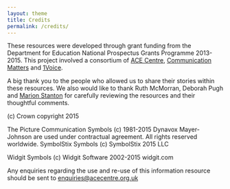 ```yaml
---
layout: theme
title: Credits
permalink: /credits/
---
```


These resources were developed through grant funding from the Department for Education National Prospectus Grants Programme 2013-2015.  This project involved a consortium of [ACE Centre](http://acecentre.org.uk), [Communication Matters](http://www.communicationmatters.org.uk) and [1Voice](http://www.1voice.info).

A big thank you to the people who allowed us to share their stories within these resources.  We also would like to thank Ruth McMorran, Deborah Pugh and [Marion Stanton](http://candleaac.com) for carefully reviewing the resources and their thoughtful comments.  

(c) Crown copyright 2015

The Picture Communication Symbols (c) 1981-2015 Dynavox Mayer-Johnson are used under contractual agreement. All rights reserved worldwide. SymbolStix Symbols (c) SymbolStix 2015 LLC

Widgit Symbols (c) Widgit Software 2002-2015 widgit.com

Any enquiries regarding the use and re-use of this information resource should be sent to enquiries@acecentre.org.uk